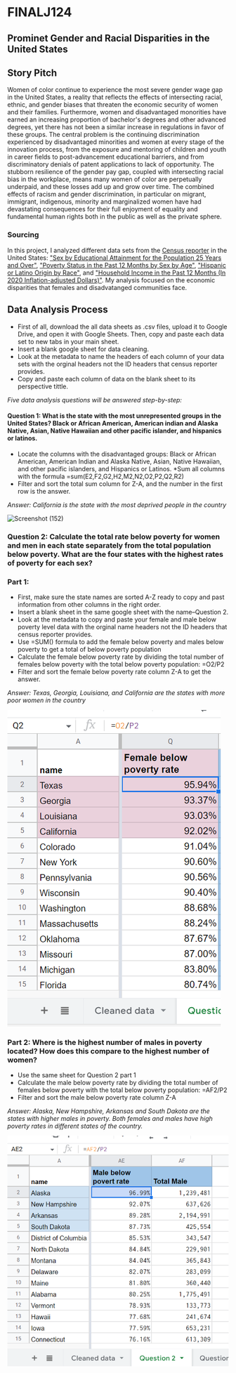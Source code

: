 # FINALJ124
## Prominet Gender and Racial Disparities in the United States

## Story Pitch
Women of color continue to experience the most severe gender wage gap in the United States, a reality that reflects the effects of intersecting racial, ethnic, and gender biases that threaten the economic security of women and their families. Furthermore, women and disadvantaged monorities have earned an increasing proportion of bachelor's degrees and other advanced degrees, yet there has not been a similar increase in regulations in favor of these groups. The central problem is the continuing discrimination experienced by disadvantaged minorities and women at every stage of the innovation process, from the exposure and mentoring of children and youth in career fields to post-advancement educational barriers, and from discriminatory denials of patent applications to lack of opportunity. The stubborn resilience of the gender pay gap, coupled with intersecting racial bias in the workplace, means many women of color are perpetually underpaid, and these losses add up and grow over time. The combined effects of racism and gender discrimination, in particular on migrant, immigrant, indigenous, minority and marginalized women have had devastating consequences for their full enjoyment of equality and fundamental human rights both in the public as well as the private sphere.



### Sourcing
In this project, I analyzed different data sets from the [Census reporter](https://censusreporter.org/profiles/01000US-united-states/) in the United States:
["Sex by Educational Attainment for the Population 25 Years and Over"](https://censusreporter.org/data/table/?table=B15002&primary_geo_id=01000US&geo_ids=01000US),
["Poverty Status in the Past 12 Months by Sex by Age"](https://censusreporter.org/data/table/?table=B17001&primary_geo_id=01000US&geo_ids=01000US),
["Hispanic or Latino Origin by Race"](https://censusreporter.org/data/table/?table=B03002&primary_geo_id=01000US&geo_ids=01000US), and
["Household Income in the Past 12 Months (In 2020 Inflation-adjusted Dollars)"](https://censusreporter.org/data/table/?table=B19001&primary_geo_id=01000US&geo_ids=01000US). My analysis focused on the economic disparities that females and disadvatanged communities face.


## Data Analysis Process
* First of all, download the all data sheets as .csv files, upload it to Google Drive, and open it with Google Sheets. Then, copy and paste each data set to new tabs in your main sheet. 
* Insert a blank google sheet for data cleaning. 
* Look at the metadata to name the headers of each column of your data sets with the orginal headers not the ID headers that census reporter provides.
* Copy and paste each column of data on the blank sheet to its perspective tittle. 





_Five data analysis questions will be answered step-by-step:_ 

#### Question 1: What is the state with the most unrepresented groups in the United States? Black or African American, American indian and Alaska Native, Asian, Native Hawaiian and other pacific islander, and hispanics or latinos. 
* Locate the columns with the disadvantaged groups: Black or African American, American Indian and Alaska Native, Asian, Native Hawaiian, and other pacific islanders, and Hispanics or Latinos. 
*Sum all columns with the formula =sum(E2,F2,G2,H2,M2,N2,O2,P2,Q2,R2)
* Filter and sort the total sum column for Z-A, and the number in the first row is the answer. 


_Answer: California is the state with the most deprived people in the country_

![Screenshot (152)](https://user-images.githubusercontent.com/109619730/183802143-849f3a28-f9bb-424c-8baf-8962aea106a2.png)

### Question 2: Calculate the total rate below poverty for women and men in each state separately from the total population below poverty. What are the four states with the highest rates of poverty for each sex?

### Part 1: 

* First, make sure the state names are sorted A-Z ready to copy and past information from other columns in the right order.
* Insert a blank sheet in the same google sheet with the name–Question 2.
* Look at the metadata to copy and paste your female and male below poverty level data with the orginal name headers not the ID headers that census reporter provides.
* Use =SUM() formula to add the female below poverty and males below poverty to get a total of below poverty population
* Calculate the female below poverty rate by dividing the total number of females below poverty with the total below poverty population: =O2/P2
* Filter and sort the female below poverty rate column Z-A to get the answer.

_Answer: Texas, Georgia, Louisiana, and California are the states with more poor women in the country_


![Screenshot (156)](https://github.com/NOESPINOZA23/FINALJ124/blob/main/screenshots/Screenshot%20(156).png)

### Part 2: Where is the highest number of males in poverty located? How does this compare to the highest number of women?

* Use the same sheet for Question 2 part 1
* Calculate the male below poverty rate by dividing the total number of females below poverty with the total below poverty population: =AF2/P2
* Filter and sort the male below poverty rate column Z-A 

_Answer: Alaska, New Hampshire, Arkansas and South Dakota are the states with higher males in poverty. Both females and males have high poverty rates in different states of the country._

![Screenshot (159)](https://github.com/NOESPINOZA23/FINALJ124/blob/main/screenshots/Screenshot%20(159).png)








